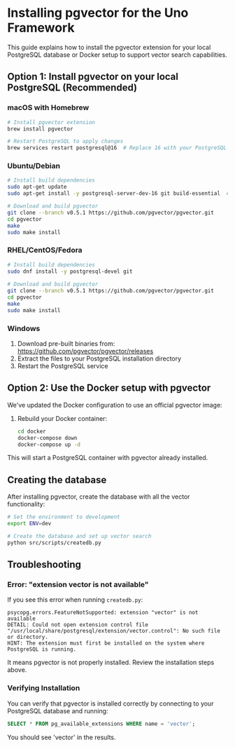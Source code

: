 # Installing pgvector for the Uno Framework

This guide explains how to install the pgvector extension for your local PostgreSQL database
or Docker setup to support vector search capabilities.

## Option 1: Install pgvector on your local PostgreSQL (Recommended)

### macOS with Homebrew

```bash
# Install pgvector extension
brew install pgvector

# Restart PostgreSQL to apply changes
brew services restart postgresql@16  # Replace 16 with your PostgreSQL version
```

### Ubuntu/Debian

```bash
# Install build dependencies
sudo apt-get update
sudo apt-get install -y postgresql-server-dev-16 git build-essential  # Replace 16 with your PostgreSQL version

# Download and build pgvector
git clone --branch v0.5.1 https://github.com/pgvector/pgvector.git
cd pgvector
make
sudo make install
```

### RHEL/CentOS/Fedora

```bash
# Install build dependencies
sudo dnf install -y postgresql-devel git
 
# Download and build pgvector
git clone --branch v0.5.1 https://github.com/pgvector/pgvector.git
cd pgvector
make
sudo make install
```

### Windows

1. Download pre-built binaries from: https://github.com/pgvector/pgvector/releases
2. Extract the files to your PostgreSQL installation directory
3. Restart the PostgreSQL service

## Option 2: Use the Docker setup with pgvector

We've updated the Docker configuration to use an official pgvector image:

1. Rebuild your Docker container:
   ```bash
   cd docker
   docker-compose down
   docker-compose up -d
   ```

This will start a PostgreSQL container with pgvector already installed.

## Creating the database

After installing pgvector, create the database with all the vector functionality:

```bash
# Set the environment to development
export ENV=dev

# Create the database and set up vector search
python src/scripts/createdb.py
```

## Troubleshooting

### Error: "extension vector is not available"

If you see this error when running `createdb.py`:

```
psycopg.errors.FeatureNotSupported: extension "vector" is not available
DETAIL: Could not open extension control file "/usr/local/share/postgresql/extension/vector.control": No such file or directory.
HINT: The extension must first be installed on the system where PostgreSQL is running.
```

It means pgvector is not properly installed. Review the installation steps above.

### Verifying Installation

You can verify that pgvector is installed correctly by connecting to your PostgreSQL database and running:

```sql
SELECT * FROM pg_available_extensions WHERE name = 'vector';
```

You should see 'vector' in the results.